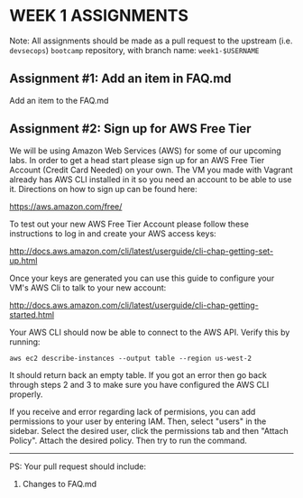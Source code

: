 # WEEK 1 ASSIGNMENTS

Note: All assignments should be made as a pull request to the upstream (i.e. `devsecops`) `bootcamp` repository, with branch name: `week1-$USERNAME`

## Assignment \#1: Add an item in FAQ.md
Add an item to the FAQ.md

## Assignment \#2: Sign up for AWS Free Tier
We will be using Amazon Web Services (AWS) for some of our upcoming labs. In order to get a head start please sign up for an AWS Free Tier Account (Credit Card Needed) on your own. The VM you made with Vagrant already has AWS CLI installed in it so you need an account to be able to use it. Directions on how to sign up can be found here:

https://aws.amazon.com/free/

To test out your new AWS Free Tier Account please follow these instructions to log in and create your AWS access keys:

http://docs.aws.amazon.com/cli/latest/userguide/cli-chap-getting-set-up.html

Once your keys are generated you can use this guide to configure your VM's AWS Cli to talk to your new account:

http://docs.aws.amazon.com/cli/latest/userguide/cli-chap-getting-started.html

Your AWS CLI should now be able to connect to the AWS API. Verify this by running:

```
aws ec2 describe-instances --output table --region us-west-2
```
It should return back an empty table. If you got an error then go back through steps 2 and 3 to make sure you have configured the AWS CLI properly.

If you receive and error regarding lack of permisions, you can add permissions to your user by entering IAM. Then, select "users" in the sidebar. Select the desired user, click the permissions tab and then "Attach Policy". Attach the desired policy. Then try to run the command.

-----
PS: Your pull request should include:

1. Changes to FAQ.md
